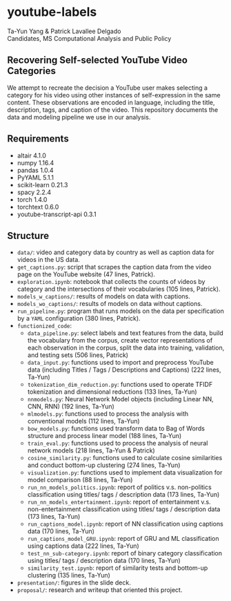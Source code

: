 # youtube-labels
Ta-Yun Yang & Patrick Lavallee Delgado <br>
Candidates, MS Computational Analysis and Public Policy

## Recovering Self-selected YouTube Video Categories
We attempt to recreate the decision a YouTube user makes selecting a category for his video using other instances of self-expression in the same content. These observations are encoded in language, including the title, description, tags, and caption of the video. This repository documents the data and modeling pipeline we use in our analysis.

## Requirements
- altair 4.1.0
- numpy 1.16.4      
- pandas 1.0.4
- PyYAML 5.1.1 
- scikit-learn 0.21.3
- spacy 2.2.4
- torch 1.4.0       
- torchtext 0.6.0
- youtube-transcript-api 0.3.1

## Structure
- `data/`: video and category data by country as well as caption data for videos in the US data.
- `get_captions.py`: script that scrapes the caption data from the video page on the YouTube website (47 lines, Patrick).
- `exploration.ipynb`: notebook that collects the counts of videos by category and the intersections of their vocabularies (105 lines, Patrick).
- `models_w_captions/`: results of models on data with captions.
- `models_wo_captions/`: results of models on data without captions.
- `run_pipeline.py`: program that runs models on the data per specification by a `YAML` configuration (380 lines, Patrick).
- `functionized_code`:
    - `data_pipeline.py`: select labels and text features from the data, build the vocabulary from the corpus, create vector representations of each observation in the corpus, split the data into training, validation, and testing sets (506 lines, Patrick)
    - `data_input.py`: functions used to import and preprocess YouTube data (including Titles / Tags / Descriptions and Captions) (222 lines, Ta-Yun)
    - `tokenization_dim_reduction.py`: functions used to operate TFIDF tokenization and dimensional reductions (133 lines, Ta-Yun)
    - `nnmodels.py`: Neural Network Model objects (including Linear NN, CNN, RNN) (192 lines, Ta-Yun)
    - `mlmodels.py`: functions used to process the analysis with conventional models (112 lines, Ta-Yun)
    - `bow_models.py`: functions used transform data to Bag of Words structure and process linear model (188 lines, Ta-Yun)
    - `train_eval.py`: functions used to process the analysis of neural network models (218 lines, Ta-Yun & Patrick)
    - `cosine_similarity.py`: functions used to calculate cosine similarities and conduct bottom-up clustering (274 lines, Ta-Yun)
    - `visualization.py`: functions used to implement data visualization for model comparison (88 lines, Ta-Yun)
    - `run_nn_models_politics.ipynb`: report of politics v.s. non-politics classification using titles/ tags / description data (173 lines, Ta-Yun)
    - `run_nn_models_entertainment.ipynb`: report of entertainment v.s. non-entertainment classification using titles/ tags / description data (173 lines, Ta-Yun)
    - `run_captions_model.ipynb`: report of NN classification using captions data (170 lines, Ta-Yun)
    - `run_captions_model_GRU.ipynb`: report of GRU and ML classification using captions data (222 lines, Ta-Yun)
    - `test_nn_sub-category.ipynb`: report of binary category classification using titles/ tags / description data (170 lines, Ta-Yun)
    - `similarity_test.ipynb`: report of similarity tests and bottom-up clustering (135 lines, Ta-Yun)
- `presentation/`: figures in the slide deck.
- `proposal/`: research and writeup that oriented this project.
